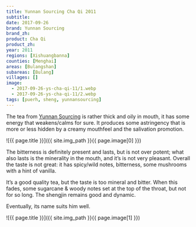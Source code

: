 ```yaml
---
title: Yunnan Sourcing Cha Qi 2011
subtitle: 
date: 2017-09-26
brand: Yunnan Sourcing
brand_zh: 
product: Cha Qi
product_zh: 
year: 2011
regions: [Xishuangbanna]
counties: [Menghai]
areas: [Bulangshan]
subareas: [Bulang]
villages: []
image:
  - 2017-09-26-ys-cha-qi-11/1.webp
  - 2017-09-26-ys-cha-qi-11/2.webp
tags: [puerh, sheng, yunnansourcing]
---
```


The tea from [Yunnan Sourcing](https://yunnansourcing.com/) is rather thick and oily in mouth, it has some energy that weakens/calms for sure. It produces some astringency that is more or less hidden by a creamy mouthfeel and the salivation promotion.

![{{ page.title }}]({{ site.img_path }}{{ page.image[0] }})

The bitterness is definitely present and lasts, but is not over potent; what also lasts is the minerality in the mouth, and it’s is not very pleasant. Overall the taste is not great: it has spicy/wild notes, bitterness, some mushrooms with a hint of vanilla.

It’s a good quality tea, but the taste is too mineral and bitter. When this fades, some sugarcane & woody notes set at the top of the throat, but not for so long. The shengjin remains good and dynamic.

Eventually, its name suits him well.

![{{ page.title }}]({{ site.img_path }}{{ page.image[1] }})
